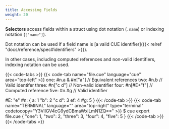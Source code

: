 ```yaml
---
title: Accessing Fields
weight: 20
---
```


**Selectors** access fields within a struct using dot notation (`.name`) or
indexing notation (`["name"]`).

Dot notation can be used if a field name is
[a valid CUE identifier]({{< relref "docs/reference/spec#identifiers" >}}).

In other cases, including computed references and non-valid identifiers,
indexing notation can be used.

{{< code-tabs >}}
{{< code-tab name="file.cue" language="cue" area="top-left" >}}
one:   #n.a & #n["a"] // Equivalent references
two:   #n.b           // Valid identifer
three: #n["c d"]      // Non-valid identifier
four:  #n[#E+"f"]     // Computed reference
five:  #n.#g          // Valid identifier

#E: "e"
#n: {
	a:     1
	"b":   2
	"c d": 3
	ef:    4
	#g:    5
}
{{< /code-tab >}}
{{< code-tab name="TERMINAL" language="" area="top-right" type="terminal" codetocopy="Y3VlIGV4cG9ydCBmaWxlLmN1ZQ==" >}}
$ cue export file.cue
{
    "one": 1,
    "two": 2,
    "three": 3,
    "four": 4,
    "five": 5
}
{{< /code-tab >}}
{{< /code-tabs >}}
